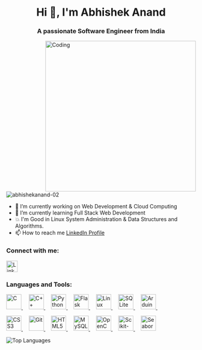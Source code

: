 <h1 align="center">Hi 👋, I'm Abhishek Anand</h1>
<h3 align="center">A passionate Software Engineer from India</h3>
<img align="right" alt="Coding" width="400" src="https://cdn.dribbble.com/users/1162077/screenshots/3848914/programmer.gif">

<p align="left">
  <img src="https://komarev.com/ghpvc/?username=abhishekanand-02&label=Profile%20views&color=0e75b6&style=flat-start&offset=1" alt="abhishekanand-02">
</p>

- 🔭 I’m currently working on Web Development & Cloud Computing
- 🌱 I’m currently learning Full Stack Web Development
- 💥 I'm Good in Linux System Administration & Data Structures and Algorithms.
- 📫 How to reach me [LinkedIn Profile](https://www.linkedin.com/in/abhishek-anand-766bb0207/)

<h3 align="left">Connect with me:</h3>
<p align="left">
  <a href="https://www.linkedin.com/in/abhishek-anand-766bb0207/" target="_blank">
    <img src="https://upload.wikimedia.org/wikipedia/commons/thumb/8/81/LinkedIn_icon.svg/2048px-LinkedIn_icon.svg.png" alt="LinkedIn" height="30" width="30">
  </a>
</p>

<h3 align="left">Languages and Tools:</h3>
<p align="left">
  <a href="https://www.cprogramming.com/" target="_blank" rel="noreferrer">
    <img src="https://upload.wikimedia.org/wikipedia/commons/thumb/1/18/C_Programming_Language.svg/926px-C_Programming_Language.svg.png" alt="C" height="40" width="40">
  </a>
  &nbsp;&nbsp;&nbsp;
  <a href="https://www.w3schools.com/cpp/" target="_blank" rel="noreferrer">
    <img src="https://user-images.githubusercontent.com/42747200/46140125-da084900-c26d-11e8-8ea7-c45ae6306309.png" alt="C++" height="40" width="40">
  </a>
  &nbsp;&nbsp;&nbsp;
  <a href="https://www.python.org" target="_blank" rel="noreferrer">
    <img src="https://cdn.icon-icons.com/icons2/2699/PNG/512/python_vertical_logo_icon_168039.png" alt="Python" height="40" width="40">
  </a>
  &nbsp;&nbsp;&nbsp;
  <a href="https://flask.palletsprojects.com/" target="_blank" rel="noreferrer">
    <img src="https://cdn.iconscout.com/icon/free/png-256/free-flask-51-285137.png?f=webp" alt="Flask" height="40" width="40">
  </a>
  &nbsp;&nbsp;&nbsp;
  <a href="https://www.linux.org/" target="_blank" rel="noreferrer">
    <img src="https://encrypted-tbn0.gstatic.com/images?q=tbn:ANd9GcRVZdev0jcGlbJEKLppJYPQjrl2yyFhm5NU-sS-UQjc&s" alt="Linux" height="40" width="40">
  </a>
  &nbsp;&nbsp;&nbsp;
  <a href="https://www.sqlite.org/" target="_blank" rel="noreferrer">
    <img src="https://cdn.iconscout.com/icon/free/png-256/free-sqlite-282687.png" alt="SQLite" height="40" width="40">
  </a>
  &nbsp;&nbsp;&nbsp;
  <a href="https://www.arduino.cc/" target="_blank" rel="noreferrer">
    <img src="https://cdn.worldvectorlogo.com/logos/arduino-1.svg" alt="Arduino" height="40" width="40">
  </a>
  &nbsp;&nbsp;&nbsp;
</p>
<p align="left">
  <a href="https://www.w3schools.com/css/" target="_blank" rel="noreferrer">
    <img src="https://w7.pngwing.com/pngs/454/464/png-transparent-css3-cascading-style-sheets-logo-html-markup-language-others-miscellaneous-blue-angle-thumbnail.png" alt="CSS3" height="40" width="40">
  </a>
  &nbsp;&nbsp;&nbsp;
  <a href="https://git-scm.com/" target="_blank" rel="noreferrer">
    <img src="https://cdn-icons-png.flaticon.com/512/4494/4494740.png" alt="Git" height="40" width="40">
  </a>
  &nbsp;&nbsp;&nbsp;
  <a href="https://www.w3.org/html/" target="_blank" rel="noreferrer">
    <img src="https://cdn-icons-png.flaticon.com/512/919/919827.png" alt="HTML5" height="40" width="40">
  </a>
  &nbsp;&nbsp;&nbsp;
  <a href="https://www.mysql.com/" target="_blank" rel="noreferrer">
    <img src="https://encrypted-tbn0.gstatic.com/images?q=tbn:ANd9GcRWjFAZQlcP7LaC-TKG4cIK5spQjrKRYj1n28Foavzz&s" alt="MySQL" height="40" width="40">
  </a>
  &nbsp;&nbsp;&nbsp;
  <a href="https://opencv.org/" target="_blank" rel="noreferrer">
    <img src="https://encrypted-tbn0.gstatic.com/images?q=tbn:ANd9GcQB5SttjInW-HU9OCO8Ve7w_BY9o4s0AlrbtairoH5D&s" alt="OpenCV" height="40" width="40">
  </a>
  &nbsp;&nbsp;&nbsp;
  <a href="https://scikit-learn.org/" target="_blank" rel="noreferrer">
    <img src="https://upload.wikimedia.org/wikipedia/commons/0/05/Scikit_learn_logo_small.svg" alt="Scikit-Learn" height="40" width="40">
  </a>
  &nbsp;&nbsp;&nbsp;
  <a href="https://seaborn.pydata.org/" target="_blank" rel="noreferrer">
    <img src="https://seaborn.pydata.org/_images/logo-mark-lightbg.svg" alt="Seaborn" height="40" width="40">
  </a>
</p>

  <img align="left" src="https://github-readme-stats.vercel.app/api/top-langs?username=abhishekanand-02&show_icons=true&locale=en&layout=compact" alt="Top Languages">
</p>
